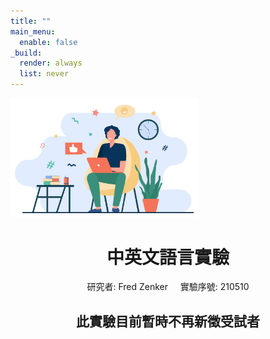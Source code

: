 ```yaml
---
title: ""
main_menu:
  enable: false
_build:
  render: always
  list: never
---
```


<img src="img_overview.jpg" alt="A nice image" style="width: 300px;" />

<h1 style="text-align: center;"> 中英文語言實驗 </h1>
<p style="text-align: center;">研究者: Fred Zenker &nbsp;&nbsp;&nbsp; 實驗序號: 210510</p>

<h2 style="text-align: center;"> 此實驗目前暫時不再新徵受試者 </h2>

<!--

## 流程說明

這個實驗一共包含五項測驗，目的在於了解人們如何用他們的母語或/和第二語言處理某些類型的句子。您可以選擇一次做完所有測驗，或者在七天內分批做完各項測驗。在每個測驗的最後，您會收到一組新的測驗序號。透過這組序號，您可以繼續下一個測驗。完成整個實驗大概需要60–120分鐘。

## 參加資格

- 18歲以上
- 中文母語者
- 8歲以後才開始學習英文
- 您沒有參加過本研究者(Fred Zenker)的其他實驗

## 設備條件

整個實驗必須使用能連接穩定網路的筆電或桌電，而且要能開啟Google或Firefox瀏覽器。請務必不要使用手機或平板來完成實驗。請確認您使用的設備可以錄音，因為其中一項測驗將會需要您錄製簡短的音檔。大多數的電腦都有內建的麥克風可以錄音。另外，請確認您的瀏覽器可以顯示跳出式視窗。

## 減少分心的事物

這個實驗蒐集的數據會拿來當博士論文的研究資料，因此需要您在參與實驗時能有高度的專心。例如，做實驗的環境請務必安靜且沒有干擾；關掉所有不相關的視窗；實驗中不要使用任何字典或網頁。如果有必要，您可以登出實驗，找到理想無干擾的環境再繼續參加實驗。

## 實驗報酬

我將會提供完成所有實驗的受試者新台幣400元當作報酬。 在最後一個測驗之後，系統會請您提供以下資訊，以助我匯款到您台灣的銀行帳戶：（1）銀行名稱，（2）收款人姓名，（3）銀行帳號。我會盡力在收到您的資料後72小時內完成匯款。如果您仔細遵守實驗說明，並盡力完成每一項測驗，那麼您可以預期繳交的資料被受理。如果您對轉帳資訊有任何疑慮，歡迎寄信到fzenker@hawaii.edu （中英文皆可）。

<a href="https://chqbs9uyxi.cognition.run/?study=zh210510su&site=ptt2" style="text-align:center;display:block;font-size:150%">
   <button>報名參加實驗</button>
</a>

-->
